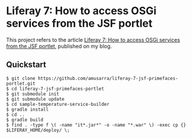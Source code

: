 # Liferay 7: How to access OSGi services from the JSF portlet
This project refers to the article [Liferay 7: How to access OSGi services from the JSF portlet](https://www.dontesta.it/en/2018/01/14/liferay-7-how-to-access-osgi-services-from-jsf-portlet/), published on my blog.

## Quickstart

```
$ git clone https://github.com/amusarra/liferay-7-jsf-primefaces-portlet.git
$ cd liferay-7-jsf-primefaces-portlet
$ git submodule init
$ git submodule update
$ cd sample-temperature-service-builder
$ gradle install
$ cd ..
$ gradle build
$ find . -type f \( -name "it*.jar*" -o -name "*.war" \) -exec cp {} $LIFERAY_HOME/deploy/ \;
```
